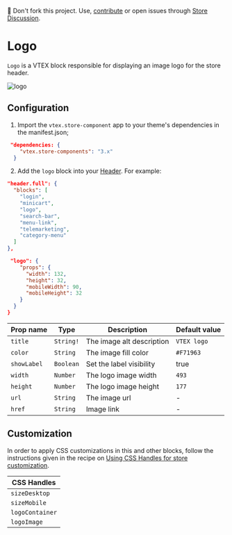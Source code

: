 📢 Don't fork this project. Use, [contribute](https://github.com/vtex-apps/awesome-io#contributing) or open issues through [Store Discussion](https://github.com/vtex-apps/store-discussion).

# Logo

`Logo` is a VTEX block responsible for displaying an image logo for the store header.

![logo](https://user-images.githubusercontent.com/52087100/70247921-f1d43a80-1758-11ea-853e-065dfed06c73.png)

## Configuration

1. Import the `vtex.store-component` app to your theme's dependencies in the manifest.json;

```json
 "dependencies: {
    "vtex.store-components": "3.x"
  }
 ```
  
2. Add the `logo` block into your [Header](https://vtex.io/docs/components/all/vtex.store-header/). For example:

```json
"header.full": {
  "blocks": [
    "login",
    "minicart",
    "logo",
    "search-bar",
    "menu-link",
    "telemarketing",
    "category-menu"
  ]
},

 "logo": {
    "props": {
      "width": 132,
      "height": 32,
      "mobileWidth": 90,
      "mobileHeight": 32
    }
  }
}

```


| Prop name | Type | Description | Default value |
| --------- | ---- | ----------- | ------------- |
| `title` | `String!` | The image alt description | `VTEX logo` |
| `color` | `String` | The image fill color | `#F71963` |
| `showLabel` | `Boolean` | Set the label visibility  | true |
| `width` | `Number` | The logo image width | `493` |
| `height` | `Number` | The logo image height | `177` |
| `url` | `String` | The image url | - |
| `href` | `String` | Image link | - |

## Customization

In order to apply CSS customizations in this and other blocks, follow the instructions given in the recipe on [Using CSS Handles for store customization](https://vtex.io/docs/recipes/style/using-css-handles-for-store-customization).

| CSS Handles | 
| ---------- | 
| `sizeDesktop` | 
| `sizeMobile` | 
| `logoContainer` | 
| `logoImage` | 
